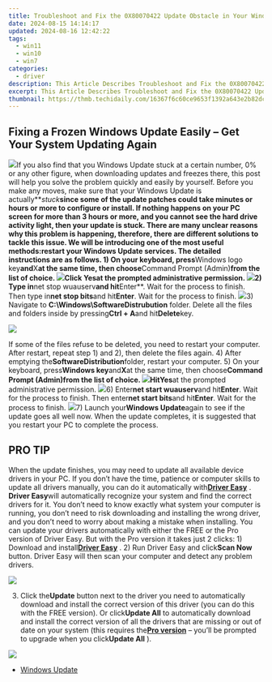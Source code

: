 ```yaml
---
title: Troubleshoot and Fix the 0X80070422 Update Obstacle in Your Windows N System
date: 2024-08-15 14:14:17
updated: 2024-08-16 12:42:22
tags:
  - win11
  - win10
  - win7
categories:
  - driver
description: This Article Describes Troubleshoot and Fix the 0X80070422 Update Obstacle in Your Windows N System
excerpt: This Article Describes Troubleshoot and Fix the 0X80070422 Update Obstacle in Your Windows N System
thumbnail: https://thmb.techidaily.com/16367f6c60ce9653f1392a643e2b82dc02b50b35ff890c97d3a0607584104c84.jpg
---
```


## Fixing a Frozen Windows Update Easily – Get Your System Updating Again

![](https://images.drivereasy.com/wp-content/uploads/2016/12/img_58589dd357321-600x383.jpg)If you also find that you Windows Update stuck at a certain number, 0% or any other figure, when downloading updates and freezes there, this post will help you solve the problem quickly and easily by yourself. Before you make any moves, make sure that your Windows Update is actually**_stuck_**since some of the update patches could take minutes or hours or more to configure or install. If nothing happens on your PC screen for more than 3 hours or more, and you cannot see the hard drive activity light, then your update is stuck. There are many unclear reasons why this problem is happening, therefore, there are different solutions to tackle this issue. We will be introducing one of the most useful methods:**restart your Windows Update services**. The detailed instructions are as follows. 1) On your keyboard, press**Windows logo key**and**X**at the same time, then choose**Command Prompt (Admin)**from the list of choice. ![](https://images.drivereasy.com/wp-content/uploads/2016/12/img_5858a50df1ba3.png)Click **Yes**at the prompted administrative permission. ![](https://images.drivereasy.com/wp-content/uploads/2016/12/img_5858a5562d15c.jpg)2) Type in**net stop wuauserv**and hit**Enter**. Wait for the process to finish. Then type in**net stop bits**and hit**Enter**. Wait for the process to finish. ![](https://images.drivereasy.com/wp-content/uploads/2016/12/img_5858a5f42a47f.jpg)3) Navigate to **C:\\Windows\\SoftwareDistrubution** folder. Delete all the files and folders inside by pressing**Ctrl + A**and hit**Delete**key.

![](https://images.drivereasy.com/wp-content/uploads/2016/12/img_5858a7e8c397c.jpg)

If some of the files refuse to be deleted, you need to restart your computer. After restart, repeat step 1) and 2), then delete the files again. 4) After emptying the**SoftwareDistribution**folder, restart your computer. 5) On your keyboard, press**Windows key**and**X**at the same time, then choose**Command Prompt (Admin)**from the list of choice. ![](https://images.drivereasy.com/wp-content/uploads/2016/12/img_5858a50df1ba3.png)Hit**Yes**at the prompted administrative permission. ![](https://images.drivereasy.com/wp-content/uploads/2016/12/img_5858a5562d15c.jpg)6) Enter**net start wuauserv**and hit**Enter**. Wait for the process to finish. Then enter**net start bits**and hit**Enter**. Wait for the process to finish. ![](https://images.drivereasy.com/wp-content/uploads/2016/12/img_5858a8c92cd6b.jpg)7) Launch your**Windows Update**again to see if the update goes all well now. When the update completes, it is suggested that you restart your PC to complete the process.

## **PRO TIP**

When the update finishes, you may need to update all available device drivers in your PC.  If you don’t have the time, patience or computer skills to update all drivers manually, you can do it automatically with[**Driver Easy**](https://tools.techidaily.com/drivereasy/download/) . **Driver Easy**will automatically recognize your system and find the correct drivers for it. You don’t need to know exactly what system your computer is running, you don’t need to risk downloading and installing the wrong driver, and you don’t need to worry about making a mistake when installing. You can update your drivers automatically with either the FREE or the Pro version of Driver Easy. But with the Pro version it takes just 2 clicks: 1) Download and install[**Driver Easy**](https://tools.techidaily.com/drivereasy/download/) .  2) Run Driver Easy and click**Scan Now** button. Driver Easy will then scan your computer and detect any problem drivers.

![](https://images.drivereasy.com/wp-content/uploads/2017/07/img_5959b3141ff9a.png)

 3) Click the**Update** button next to the driver you need to automatically download and install the correct version of this driver (you can do this with the FREE version).  Or click**Update All** to automatically download and install the correct version of all the drivers that are missing or out of date on your system (this requires the[**Pro version**](https://tools.techidaily.com/drivereasy/download/) – you’ll be prompted to upgrade when you click**Update All** ).

![](https://images.drivereasy.com/wp-content/uploads/2017/07/img_5959b3351e9ca.jpg)

* [Windows Update](https://tools.techidaily.com/drivereasy/download/)

<ins class="adsbygoogle"
     style="display:block"
     data-ad-format="autorelaxed"
     data-ad-client="ca-pub-7571918770474297"
     data-ad-slot="1223367746"></ins>



<ins class="adsbygoogle"
     style="display:block"
     data-ad-client="ca-pub-7571918770474297"
     data-ad-slot="8358498916"
     data-ad-format="auto"
     data-full-width-responsive="true"></ins>
